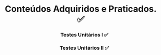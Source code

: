 <div align="center">
  <h1>Conteúdos Adquiridos e Praticados. ✅</h1>
</div>
<div align="center">
  <ul>
    <h3>Testes Unitários I ✅</h3>
    <h3>Testes Unitários II ✅</h3>
  </ul>
</div>
